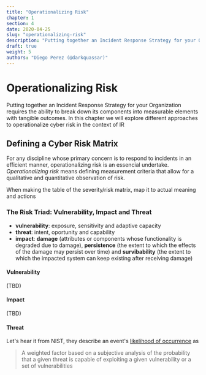 ```yaml
---
title: "Operationalizing Risk"
chapter: 1
section: 4
date: 2020-04-25
slug: "operationalizing-risk"
description: "Putting together an Incident Response Strategy for your Organization requires the ability to break down its components into measurable elements with tangible outcomes. In this chapter we will explore different approaches to operationalize cyber risk in the context of IR"
draft: true
weight: 5
authors: "Diego Perez (@darkquassar)"
---
```


# Operationalizing Risk

Putting together an Incident Response Strategy for your Organization requires the ability to break down its components into measurable elements with tangible outcomes. In this chapter we will explore different approaches to operationalize cyber risk in the context of IR

## Defining a Cyber Risk Matrix

For any discipline whose primary concern is to respond to incidents in an efficient manner, operationalizing risk is an essencial undertake. _Operationalizing risk_ means defining measurement criteria that allow for a qualitative and quantitative observation of risk.

When making the table of the severity/risk matrix, map it to actual meaning and actions

### The Risk Triad: Vulnerability, Impact and Threat

* **vulnerability**: exposure, sensitivity and adaptive capacity
* **threat**: intent, oportunity and capability
* **impact**: **damage** (attributes or components whose functionality is degraded due to damage), **persistence** (the extent to which the effects of the damage may persist over time) and **survibability** (the extent to which the impacted system can keep existing after receiving damage)

#### Vulnerability

(TBD)

#### Impact

(TBD)

#### Threat

Let's hear it from NIST, they describe an event's [likelihood of occurrence](https://csrc.nist.gov/glossary/term/likelihood-of-occurrence) as

> A weighted factor based on a subjective analysis of the probability that a given threat is capable of exploiting a given vulnerability or a set of vulnerabilities


